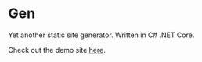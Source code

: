 # Gen

Yet another static site generator. Written in C# .NET Core.

Check out the demo site [here](https://e-wipond.github.io/Gen/).
